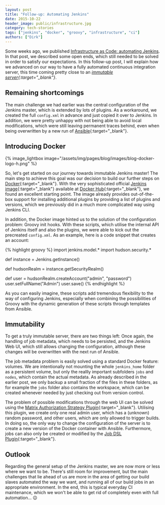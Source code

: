 ```yaml
---
layout: post
title: "Follow-up: Automating Jenkins"
date: 2015-10-22
header_image: public/infrastructure.jpg
category: tech-stories
tags: ["jenkins", "docker", "groovy", "infrastructure", "ci"]
authors: ["Dirk"]
---
```


Some weeks ago, we published [Infrastructure as Code: automating Jenkins](/blog/tech-stories/infrastructure-as-code-automating-jenkins/).
In that post, we described some open ends, which still needed to be solved in order to satisfy our expectations.
In this follow-up post, I will explain how we advanced on our way to have a fully automated continuous integration server, this time coming pretty close to an *[immutable server](http://martinfowler.com/bliki/ImmutableServer.html){:target="_blank"}*.

## Remaining shortcomings

The main challenge we had earlier was the central configuration of the Jenkins master, which is extended by lots of plugins.
As a workaround, we created the full `config.xml` in advance and just copied it over to Jenkins.
In addition, we were pretty unhappy with not being able to avoid local modifications, which were still leaving permanent traces behind, even when being overwritten by a new run of [Ansible](http://www.ansible.com/){:target="_blank"}.

## Introducing Docker

{% image_lightbox image="/assets/img/pages/blog/images/blog-docker-logo-h.png" %}

So, let's get started on our journey towards immutable Jenkins master!
The main step to achieve this goal was our decision to build our further steps on [Docker](https://www.docker.com/){:target="_blank"}.
With the very sophisticated official [Jenkins image](https://hub.docker.com/_/jenkins/){:target="_blank"} available at [Docker Hub](https://hub.docker.com/){:target="_blank"}, we found an excellent starting point.
The image already provides out-of-the-box support for installing additional plugins by providing a list of plugins and versions, which we previously did in a much more complicated way using Jenkins CLI.

In addition, the Docker image hinted us to the solution of the configuration problem: Groovy init hooks.
With these scripts, which utilise the internal API of Jenkins itself and also the plugins, we were able to kick out the precreated `config.xml`.
As an example, here is a code snippet that creates an account:

{% highlight groovy %}
import jenkins.model.*
import hudson.security.*

def instance = Jenkins.getInstance()

def hudsonRealm = instance.getSecurityRealm()

def user = hudsonRealm.createAccount("admin", "password")
user.setFullName("Admin")
user.save()
{% endhighlight %}

As you can easily imagine, these scripts add tremendous flexibility to the way of configuring Jenkins, especially when combining the possibilities of Groovy with the dynamic generation of
these scripts through templates from Ansible.

## Immutability

To get a truly immutable server, there are two things left: Once again, the handling of job metadata, which needs to be persisted, and the Jenkins Web UI, which still allows changing the configuration,
although these changes will be overwritten with the next run of Ansible.

The job metadata problem is easily solved using a standard Docker feature: volumes.
We are intentionally not mounting the whole `jenkins_home` folder as a persistent volume, but only the reallly important subfolders `jobs` and `nodes`, which contain the actual metadata.
As already described in the earlier post, we only backup a small fraction of the files in these folders, as for example the `jobs` folder also contains the workspace,
which can be created whenever needed by just checking out from version control.

The problem of possible modifications through the web UI can be solved using the [Matrix Authorization Strategy Plugin](https://wiki.jenkins-ci.org/display/JENKINS/Matrix+Authorization+Strategy+Plugin){:target="_blank"}.
Utilising this plugin, we create only one real admin user, which has a (unknown) random password, and other users, which are only allowed to trigger builds.
In doing so, the only way to change the configuration of the server is to create a new version of the Docker container with Ansible.
Furthermore, jobs can also only be created or modified by the [Job DSL Plugin](https://wiki.jenkins-ci.org/display/JENKINS/Job+DSL+Plugin){:target="_blank"}.

## Outlook

Regarding the general setup of the Jenkins master, we are now more or less where we want to be.
There's still room for improvement, but the main challenges that lie ahead of us are more in the area of getting our build slaves automated the way we want,
and running all of our build jobs in an appropriate environment.
In the end, this is typical everyday CI maintenance, which we won't be able to get rid of completely even with full automation... 😉
